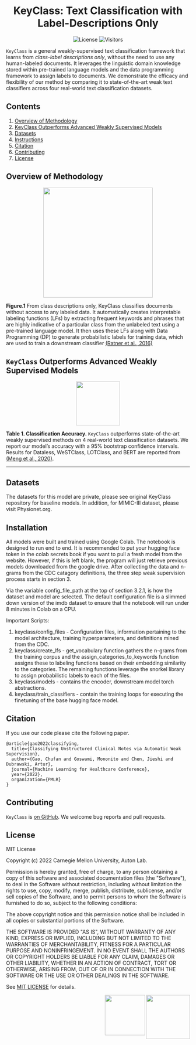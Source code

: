 <h1 align="center">KeyClass: Text Classification with Label-Descriptions Only</h1>

<p align="center">
<img alt="License" src="https://img.shields.io/badge/License-MIT-yellow.svg">
<img alt="Visitors" src="https://visitor-badge.glitch.me/badge?page_id=autonlab/KeyClass">
</p>

`KeyClass` is a general weakly-supervised text classification framework that learns from *class-label descriptions only*, without the need to use any human-labeled documents. It leverages the linguistic domain knowledge stored within pre-trained language models and the data programming framework to assign labels to documents. We demonstrate the efficacy and flexibility of our method by comparing it to state-of-the-art weak text classifiers across four real-world text classification datasets.

## Contents

1. [Overview of Methodology](#methodology) 
2. [KeyClass Outperforms Advanced Weakly Supervised Models](#results) 
3. [Datasets](#datasets)
4. [Instructions](#instructions)
5. [Citation](#citation)
6. [Contributing](#contrib)
7. [License](#license)

<a id="methodology"></a>
## Overview of Methodology 

<p align="center">
<img height ="300px" src="assets/KeyClass.png">
</p>

**Figure.1** From class descriptions only, KeyClass classifies documents without access to any labeled data. It automatically creates interpretable labeling functions (LFs) by extracting frequent keywords and phrases that are highly indicative of a particular class from the unlabeled text using a pre-trained language model. It then uses these LFs along with Data Programming (DP) to generate probabilistic labels for training data, which are used to train a downstream classifier [(Ratner et al., 2016)](https://arxiv.org/abs/1605.07723)

<a id="results"></a>
## `KeyClass` Outperforms Advanced Weakly Supervised Models

<p align="center">
<img height ="120px" src="assets/result_table.png">
</p>

**Table 1.    Classification Accuracy.** `KeyClass` outperforms state-of-the-art weakly supervised methods on 4 real-world text classification datasets. We report our model’s accuracy with a 95% bootstrap confidence intervals. Results for Dataless, WeSTClass,
LOTClass, and BERT are reported from [(Meng et al., 2020)](https://arxiv.org/abs/2010.07245).


----
<a id="datasets"></a>
## Datasets

The datasets for this model are private, please see original KeyClass repository for baseline models. In addition, for MIMIC-III dataset, please visit Physionet.org.

<a id="instructions"></a>
## Installation

All models were built and trained using Google Colab. The notebook is designed to run end to end. It is recommended to put your hugging face token in the colab secrets book if you want to pull a fresh model from the website. However, if this is left blank, the program will just retrieve previous models downloaded from the google drive. After collecting the data and n-grams from the CDC catagory definitions, the three step weak supervision process starts in section 3.

Via the variable config_file_path at the top of section 3.2.1, is how the dataset and model are selected. The default configuration file is a slimmed down version of the imdb dataset to ensure that the notebook will run under 8 minutes in Colab on a CPU.

Important Scripts:
1. keyclass/config_files - Configuration files, information pertaining to the model architecture, training hyperparameters, and definitions mined from the CDC.
2. keyclass/create_lfs - get_vocabulary function gathers the n-grams from the training corpus and the assign_categories_to_keywords function assigns these to labeling functions based on their embedding similarity to the categories. The remaining functions leverage the snorkel library to assign probabilistic labels to each of the files.
3. keyclass/models - contains the encoder, downstream model torch abstractions.
4. keyclass/train_classifiers - contain the training loops for executing the finetuning of the base hugging face model.

<a id="citation"></a>
## Citation
If you use our code please cite the following paper. 
```
@article{gao2022classifying,
  title={Classifying Unstructured Clinical Notes via Automatic Weak Supervision},
  author={Gao, Chufan and Goswami, Mononito and Chen, Jieshi and Dubrawski, Artur},
  journal={Machine Learning for Healthcare Conference},
  year={2022},
  organization={PMLR}
}
```
<a id="contrib"></a>
## Contributing

`KeyClass` is [on GitHub]. We welcome bug reports and pull requests.

[on GitHub]: https://github.com/autonlab/KeyClass.git

<a id="license"></a>
## License

MIT License

Copyright (c) 2022 Carnegie Mellon University, Auton Lab.

Permission is hereby granted, free of charge, to any person obtaining a copy of this software and associated documentation files (the "Software"), to deal in the Software without restriction, including without limitation the rights to use, copy, modify, merge, publish, distribute, sublicense, and/or sell copies of the Software, and to permit persons to whom the Software is furnished to do so, subject to the following conditions:

The above copyright notice and this permission notice shall be included in all copies or substantial portions of the Software.

THE SOFTWARE IS PROVIDED "AS IS", WITHOUT WARRANTY OF ANY KIND, EXPRESS OR IMPLIED, INCLUDING BUT NOT LIMITED TO THE WARRANTIES OF MERCHANTABILITY, FITNESS FOR A PARTICULAR PURPOSE AND NONINFRINGEMENT. IN NO EVENT SHALL THE AUTHORS OR COPYRIGHT HOLDERS BE LIABLE FOR ANY CLAIM, DAMAGES OR OTHER LIABILITY, WHETHER IN AN ACTION OF CONTRACT, TORT OR OTHERWISE, ARISING FROM, OUT OF OR IN CONNECTION WITH THE SOFTWARE OR THE USE OR OTHER DEALINGS IN THE SOFTWARE.

See [MIT LICENSE](https://github.com/autonlab/KeyClass/blob/main/LICENSE) for details.

<img align="right" height ="120px" src="assets/cmu_logo.png">
<img align="right" height ="110px" src="assets/autonlab_logo.png"> 
